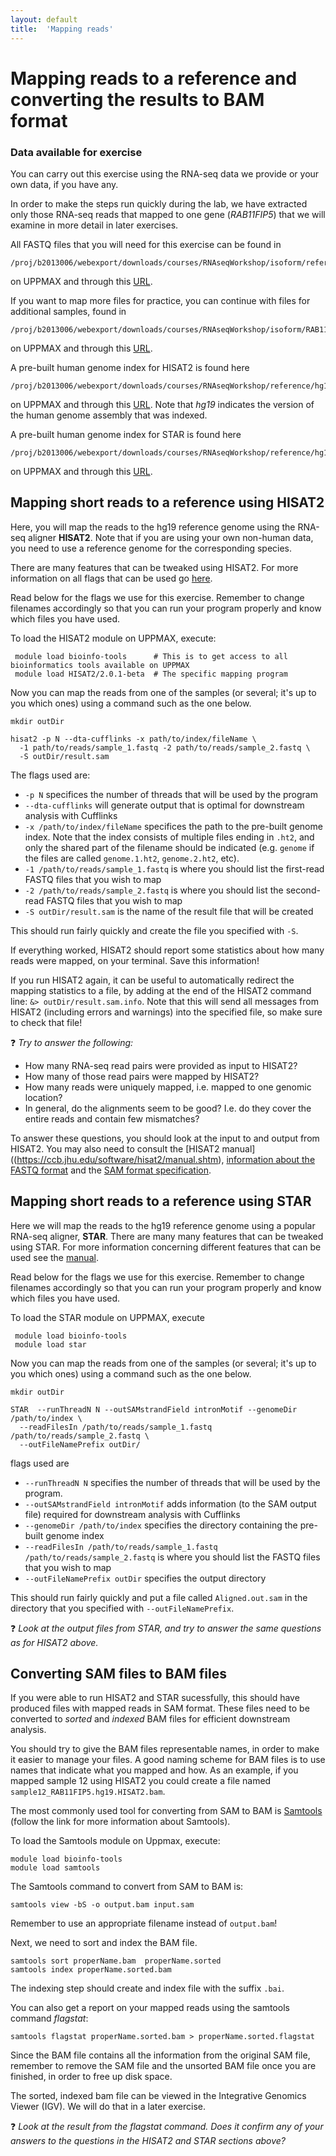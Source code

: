 ```yaml
---
layout: default
title:  'Mapping reads'
---
```



# Mapping reads to a reference and converting the results to BAM format


### Data available for exercise

You can carry out this exercise using the RNA-seq data we provide or your own data, if you have any.

In order to make the steps run quickly during the lab, we have extracted only those RNA-seq reads that mapped to one gene (*RAB11FIP5*)
that we will examine in more detail in later exercises. 

All FASTQ files that you will need for this exercise can be found in
 
	/proj/b2013006/webexport/downloads/courses/RNAseqWorkshop/isoform/referenceBased/data

on UPPMAX and through this [URL](https://export.uppmax.uu.se/b2013006/downloads/courses/RNAseqWorkshop/isoform/referenceBased/data).

If you want to map more files for practice, you can continue with files for additional samples, found in
	
	/proj/b2013006/webexport/downloads/courses/RNAseqWorkshop/isoform/RAB11FIP5_fastqFiles

on UPPMAX and through this [URL](https://export.uppmax.uu.se/b2013006/downloads/courses/RNAseqWorkshop/isoform/RAB11FIP5_fastqFiles).

A pre-built human genome index for HISAT2 is found here
 
	/proj/b2013006/webexport/downloads/courses/RNAseqWorkshop/reference/hg19_hisat2

on UPPMAX and through this [URL](https://export.uppmax.uu.se/b2013006/downloads/courses/RNAseqWorkshop/reference/hg19_hisat2).
Note that *hg19* indicates the version of the human genome assembly that was indexed.

A pre-built human genome index for STAR is found here
 
	/proj/b2013006/webexport/downloads/courses/RNAseqWorkshop/reference/hg19_Gencode14.overhang75

on UPPMAX and through this [URL](https://export.uppmax.uu.se/b2013006/downloads/courses/RNAseqWorkshop/reference/hg19_Gencode14.overhang75).
 

## Mapping short reads to a reference using HISAT2

Here, you will map the reads to the hg19 reference genome using the RNA-seq aligner **HISAT2**. Note that if you are using your own non-human data, you need to use a reference genome for the corresponding species.

There are many features that can be tweaked using HISAT2. For more information on all flags that can be used go [here](https://ccb.jhu.edu/software/hisat2/manual.shtml).

Read below for the flags we use for this exercise. Remember to change filenames accordingly so that you can run your program properly and know which files you have used.

To load the HISAT2 module on UPPMAX, execute:
     
     module load bioinfo-tools      # This is to get access to all bioinformatics tools available on UPPMAX
     module load HISAT2/2.0.1-beta  # The specific mapping program

Now you can map the reads from one of the samples (or several; it's up to you which ones) using a command such as the one below.

	mkdir outDir
    
    hisat2 -p N --dta-cufflinks -x path/to/index/fileName \
	  -1 path/to/reads/sample_1.fastq -2 path/to/reads/sample_2.fastq \
	  -S outDir/result.sam
    
The flags used are:

*  ``-p N`` specifices the number of threads that will be used by the program
*  ``--dta-cufflinks`` will generate output that is optimal for downstream analysis with Cufflinks
* ``-x /path/to/index/fileName`` specifices the path to the pre-built genome index. Note that the index consists of multiple files ending in ``.ht2``, and only the shared part of the filename should be indicated (e.g. ``genome`` if the files are called ``genome.1.ht2``, ``genome.2.ht2``, etc).
*  `` -1 /path/to/reads/sample_1.fastq `` is where you should list the first-read FASTQ files that you wish to map 
*  `` -2 /path/to/reads/sample_2.fastq `` is where you should list the second-read FASTQ files that you wish to map
*  ``-S outDir/result.sam`` is the name of the result file that will be created

This should run fairly quickly and create the file you specified with ``-S``.

If everything worked, HISAT2 should report some statistics about how many reads were mapped, on your terminal. Save this information!

If you run HISAT2 again, it can be useful to automatically redirect the mapping statistics to a file, by adding at the end of the HISAT2 command line: ``&> outDir/result.sam.info``. Note that this will send all messages from HISAT2 (including errors and warnings) into the specified file, so make sure to check that file!

&#10067; *Try to answer the following:*

* How many RNA-seq read pairs were provided as input to HISAT2?
* How many of those read pairs were mapped by HISAT2?
* How many reads were uniquely mapped, i.e. mapped to one genomic location?
* In general, do the alignments seem to be good? I.e. do they cover the entire reads and contain few mismatches?

To answer these questions, you should look at the input to and output from HISAT2. You may also need to consult the [HISAT2 manual]((https://ccb.jhu.edu/software/hisat2/manual.shtm), [information about the FASTQ format](https://en.wikipedia.org/wiki/FASTQ_format) and the [SAM format specification](https://github.com/samtools/hts-specs).

## Mapping short reads to a reference using STAR

Here we will map the reads to the hg19 reference genome using a popular RNA-seq 
aligner, **STAR**. There are many many features that can be tweaked using STAR. For more information concerning different features that can be used see the [manual](https://github.com/alexdobin/STAR/blob/master/doc/STARmanual.pdf).

Read below for the flags we use for this exercise. Remember to change filenames accordingly 
so that you can run your program properly and know which files you have used.

To load the STAR module on UPPMAX, execute

     module load bioinfo-tools
     module load star
     
  
Now you can map the reads from one of the samples (or several; it's up to you 
which ones) using a command such as the one below.
  
	mkdir outDir
    
	STAR  --runThreadN N --outSAMstrandField intronMotif --genomeDir /path/to/index \
	  --readFilesIn /path/to/reads/sample_1.fastq /path/to/reads/sample_2.fastq \
	  --outFileNamePrefix outDir/
	
flags used are 

*  ``--runThreadN N`` specifies the number of threads that will be used by the program.
*  ``--outSAMstrandField intronMotif`` adds information  (to the SAM output file) required for downstream analysis with Cufflinks
*  ``--genomeDir /path/to/index`` specifies the directory containing the pre-built genome index
*  ``--readFilesIn /path/to/reads/sample_1.fastq /path/to/reads/sample_2.fastq`` is where you should list the FASTQ files that you wish to map
*  ``--outFileNamePrefix outDir`` specifies the output directory

This should run fairly quickly and put a file called ``Aligned.out.sam`` in 
the directory that you specified with ``--outFileNamePrefix``. 

&#10067; *Look at the output files from STAR, and try to answer the same questions as for HISAT2 above.*

## Converting SAM files to BAM files

If you were able to run HISAT2 and STAR sucessfully, this should have produced files with mapped reads in SAM format. These files need to be converted to *sorted* and *indexed* BAM files for efficient downstream analysis.

You should try to give the BAM files representable names, in order to make it easier to manage your files. A good naming scheme for BAM files is to use names that indicate what you mapped and how. As an example, if you mapped sample 12 using HISAT2 you could create a file named ``sample12_RAB11FIP5.hg19.HISAT2.bam``. 

The most commonly used tool for converting from SAM to BAM is [Samtools](http://www.htslib.org/doc/samtools.html) (follow the link for more information about Samtools).

To load the Samtools module on Uppmax, execute:

    module load bioinfo-tools
    module load samtools

The Samtools command to convert from SAM to BAM is:

	samtools view -bS -o output.bam input.sam

Remember to use an appropriate filename instead of ``output.bam``!

Next, we need to sort and index the BAM file.

	samtools sort properName.bam  properName.sorted
	samtools index properName.sorted.bam

The indexing step should create and index file with the suffix ``.bai``.

You can also get a report on your mapped reads using the samtools command *flagstat*:

	samtools flagstat properName.sorted.bam > properName.sorted.flagstat

Since the BAM file contains all the information from the original SAM file, remember to remove the SAM file and the unsorted BAM file once you are finished, in order to free up disk space.

The sorted, indexed bam file can be viewed in the Integrative Genomics Viewer (IGV). We will do that in a later exercise.

&#10067; *Look at the result from the flagstat command. Does it confirm any of your answers to the questions in the HISAT2 and STAR sections above?*

